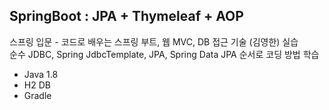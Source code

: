 ## SpringBoot : JPA + Thymeleaf + AOP
스프링 입문 - 코드로 배우는 스프링 부트, 웹 MVC, DB 접근 기술 (김영한) 실습  
순수 JDBC, Spring JdbcTemplate, JPA, Spring Data JPA 순서로 코딩 방법 학습

- Java 1.8
- H2 DB
- Gradle
